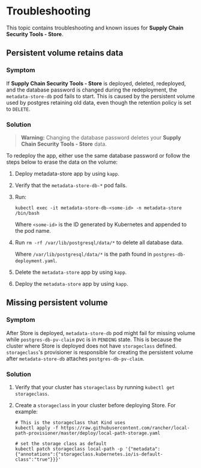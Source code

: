 # Troubleshooting

This topic contains troubleshooting and known issues for **Supply Chain Security Tools - Store**.

## Persistent volume retains data

### Symptom

If **Supply Chain Security Tools - Store** is deployed, deleted, redeployed, and the database password is changed during the redeployment, the
`metadata-store-db` pod fails to start.
This is caused by the persistent volume used by postgres retaining old data, even though the retention
policy is set to `DELETE`.

### <a id='persistent-volume-retains-data-solution'></a>Solution

>**Warning:** Changing the database password deletes your **Supply Chain Security Tools - Store** data.

To redeploy the app, either use the same database password or follow the steps below to erase the
data on the volume:

1. Deploy metadata-store app by using `kapp`.
1. Verify that the `metadata-store-db-*` pod fails.
1. Run:

    ```
    kubectl exec -it metadata-store-db-<some-id> -n metadata-store /bin/bash
    ```
    
    Where `<some-id>` is the ID generated by Kubernetes and appended to the pod name.
    
1. Run `rm -rf /var/lib/postgresql/data/*` to delete all database data.

    Where `/var/lib/postgresql/data/*` is the path found in `postgres-db-deployment.yaml`.

1. Delete the `metadata-store` app by using `kapp`.
1. Deploy the `metadata-store` app by using `kapp`.

## Missing persistent volume

### Symptom

After Store is deployed, `metadata-store-db` pod might fail for missing volume while
`postgres-db-pv-claim` pvc is in `PENDING` state.
This is because the cluster where Store is deployed does not have `storageclass` defined.
`storageclass`'s provisioner is responsible for creating the persistent volume after
`metadata-store-db` attaches `postgres-db-pv-claim`.

### <a id='missing-persistent-volume-solution'></a>Solution

1. Verify that your cluster has `storageclass` by running `kubectl get storageclass`.
1. Create a `storageclass` in your cluster before deploying Store. For example:

    ```
    # This is the storageclass that Kind uses
    kubectl apply -f https://raw.githubusercontent.com/rancher/local-path-provisioner/master/deploy/local-path-storage.yaml
    
    # set the storage class as default
    kubectl patch storageclass local-path -p '{"metadata": {"annotations":{"storageclass.kubernetes.io/is-default-class":"true"}}}'
    ```
